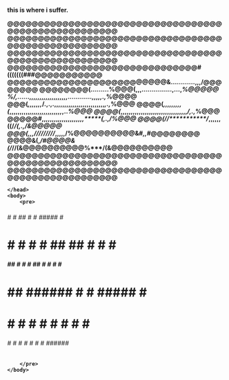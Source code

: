 <b> this is where i suffer. <b>

@@@@@@@@@@@@@@@@@@@@@@@@@@@@@@@@@@@@@@@@@@@@@@@@@@@@@
@@@@@@@@@@@@@@@@@@@@@@@@@@@@@@@@@@@@@@@@@@@@@@@@@@@@@
@@@@@@@@@@@@@@@@@@@@@@@@@@@@@@@@@@@@@@@@@@@@@@@@@@@@@
@@@@@@@@@@@@@@@@@@@@@@@@@@@@@@@#(((((((###@@@@@@@@@@@
@@@@@@@@@@@@@@@@@@@@@@@@@@&**............,,,/@@@@@@@@ 
@@@@@@@@(.........%@@@(,,,...............,...,*%@@@@@ 
%/,......,,,,,,,,,,,,,,,,,,,............,,,,,.,*%@@@@ 
@@@(*,,,,,,,*/.,.,.,,,,,,,,,,,,,,,,,,,,,,,,,*,.,*%@@@ 
@@@@(*,,,,,,,,,(*,,,,,,,,,,*,,,,,,,,,,,,,,,,*,..*%@@@ 
@@@@(*,,,,,,,,,,,,,,,,,,,,,,**,,,,,,,,,,,***/,.,*%@@@
@@@@@#**,,,,,,,,*******,,,,,***,,,,,,,,*****(,.,/%@@@
@@@@(*//***********/*,,,,,,**((/*********/(,.,/&@@@@@
@@@(*,,,*/////////*,,,,,**/%@@@@@@@@@@&#*,,*#@@@@@@@@
@@@@&(**,*/#@@@@&(/***//(&@@@@@@@@@@%***/(&@@@@@@@@@@
@@@@@@@@@@@@@@@@@@@@@@@@@@@@@@@@@@@@@@@@@@@@@@@@@@@@@
@@@@@@@@@@@@@@@@@@@@@@@@@@@@@@@@@@@@@@@@@@@@@@@@@@@@@

    </head>
    <body>
        <pre>
###### #    #   ##   #    # #####  #      ######
#       #  #   #  #  ##  ## #    # #      #      
#####    ##   #    # # ## # #    # #      ##### 
#        ##   ###### #    # #####  #      #      
#       #  #  #    # #    # #      #      #      
###### #    # #    # #    # #      ###### ######
        </pre>
    </body>

